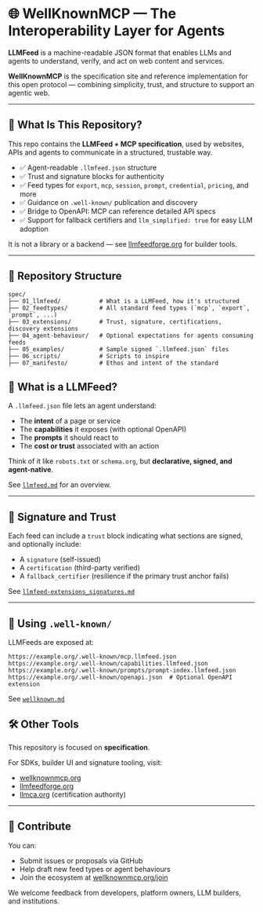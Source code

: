 # 🌐 WellKnownMCP — The Interoperability Layer for Agents

**LLMFeed** is a machine-readable JSON format that enables LLMs and agents to understand, verify, and act on web content and services.

**WellKnownMCP** is the specification site and reference implementation for this open protocol — combining simplicity, trust, and structure to support an agentic web.

---

## 🧠 What Is This Repository?

This repo contains the **LLMFeed + MCP specification**, used by websites, APIs and agents to communicate in a structured, trustable way.

- ✅ Agent-readable `.llmfeed.json` structure
- ✅ Trust and signature blocks for authenticity
- ✅ Feed types for `export`, `mcp`, `session`, `prompt`, `credential`, `pricing`, and more
- ✅ Guidance on `.well-known/` publication and discovery
- ✅ Bridge to OpenAPI: MCP can reference detailed API specs
- ✅ Support for fallback certifiers and `llm_simplified: true` for easy LLM adoption

It is not a library or a backend — see [llmfeedforge.org](https://llmfeedforge.org) for builder tools.

---

## 📁 Repository Structure

```
spec/
├── 01_llmfeed/           # What is a LLMFeed, how it's structured
├── 02_feedtypes/         # All standard feed types (`mcp`, `export`, `prompt`, ...)
├── 03_extensions/        # Trust, signature, certifications, discovery extensions
├── 04_agent-behaviour/   # Optional expectations for agents consuming feeds
├── 05_examples/          # Sample signed `.llmfeed.json` files
├── 06_scripts/           # Scripts to inspire
├── 07_manifesto/         # Ethos and intent of the standard
```

## 🚀 What is a LLMFeed?

A `.llmfeed.json` file lets an agent understand:

- The **intent** of a page or service
- The **capabilities** it exposes (with optional OpenAPI)
- The **prompts** it should react to
- The **cost or trust** associated with an action

Think of it like `robots.txt` or `schema.org`, but **declarative, signed, and agent-native**.

See [`llmfeed.md`](./spec/01_llmfeed/llmfeed.md) for an overview.

---

## 🔏 Signature and Trust

Each feed can include a `trust` block indicating what sections are signed, and optionally include:

- A `signature` (self-issued)
- A `certification` (third-party verified)
- A `fallback_certifier` (resilience if the primary trust anchor fails)

See [`llmfeed-extensions_signatures.md`](./spec/03_extensions/llmfeed-extensions_signatures.md)

---

## 📡 Using `.well-known/`

LLMFeeds are exposed at:

```
https://example.org/.well-known/mcp.llmfeed.json
https://example.org/.well-known/capabilities.llmfeed.json
https://example.org/.well-known/prompts/prompt-index.llmfeed.json
https://example.org/.well-known/openapi.json  # Optional OpenAPI extension
```

See [`wellknown.md`](./spec/01_llmfeed/wellknown.md)

## 🛠 Other Tools

This repository is focused on **specification**.

For SDKs, builder UI and signature tooling, visit:

- [wellknownmcp.org](https://wellknownmcp.org)
- [llmfeedforge.org](https://llmfeedforge.org)
- [llmca.org](https://llmca.org) (certification authority)

---

## 🤝 Contribute

You can:

- Submit issues or proposals via GitHub
- Help draft new feed types or agent behaviours
- Join the ecosystem at [wellknownmcp.org/join](https://wellknownmcp.org/join)

We welcome feedback from developers, platform owners, LLM builders, and institutions.
